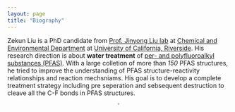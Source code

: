 ```yaml
---
layout: page
title: "Biography"
---
```


Zekun Liu is a PhD candidate from [Prof. Jinyong Liu lab](https://chem-environ.weebly.com/people.html) at [Chemical and Environmental Department](https://www.cee.ucr.edu/) at [University of California, Riverside](https://www.ucr.edu/). His research direction is about **water treatment** of [per- and polyfluoroalkyl substances (PFAS)](https://cen.acs.org/sections/pfas.html). With a large colletion of more than *150* PFAS structures, he tried to improve the understanding of PFAS structure-reactivity relationships and reaction mechsniams. His goal is to develop a complete treatment strategy including pre seperation and sebsequent destruction to cleave all the C-F bonds in PFAS structures.

  <div  align="center">
  <img src="/Images/self.jpg" style="zoom:25%"/>
  </div>
